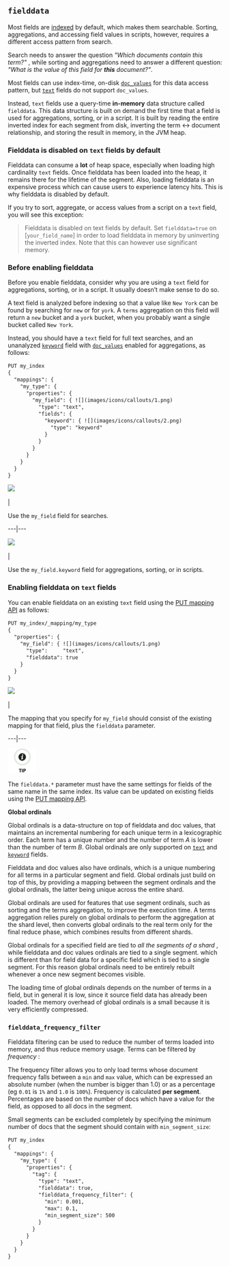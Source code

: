 ## `fielddata`

Most fields are [indexed](mapping-index.html) by default, which makes them searchable. Sorting, aggregations, and accessing field values in scripts, however, requires a different access pattern from search.

Search needs to answer the question _"Which documents contain this term?"_ , while sorting and aggregations need to answer a different question: _"What is the value of this field for **this** document?"_.

Most fields can use index-time, on-disk [`doc_values`](doc-values.html) for this data access pattern, but [`text`](text.html) fields do not support `doc_values`.

Instead, `text` fields use a query-time **in-memory** data structure called `fielddata`. This data structure is built on demand the first time that a field is used for aggregations, sorting, or in a script. It is built by reading the entire inverted index for each segment from disk, inverting the term ↔︎ document relationship, and storing the result in memory, in the JVM heap.

### Fielddata is disabled on `text` fields by default

Fielddata can consume a **lot** of heap space, especially when loading high cardinality `text` fields. Once fielddata has been loaded into the heap, it remains there for the lifetime of the segment. Also, loading fielddata is an expensive process which can cause users to experience latency hits. This is why fielddata is disabled by default.

If you try to sort, aggregate, or access values from a script on a `text` field, you will see this exception:

> Fielddata is disabled on text fields by default. Set `fielddata=true` on [`your_field_name`] in order to load fielddata in memory by uninverting the inverted index. Note that this can however use significant memory.

### Before enabling fielddata

Before you enable fielddata, consider why you are using a `text` field for aggregations, sorting, or in a script. It usually doesn’t make sense to do so.

A text field is analyzed before indexing so that a value like `New York` can be found by searching for `new` or for `york`. A `terms` aggregation on this field will return a `new` bucket and a `york` bucket, when you probably want a single bucket called `New York`.

Instead, you should have a `text` field for full text searches, and an unanalyzed [`keyword`](keyword.html) field with [`doc_values`](doc-values.html) enabled for aggregations, as follows:
    
    
    PUT my_index
    {
      "mappings": {
        "my_type": {
          "properties": {
            "my_field": { ![](images/icons/callouts/1.png)
              "type": "text",
              "fields": {
                "keyword": { ![](images/icons/callouts/2.png)
                  "type": "keyword"
                }
              }
            }
          }
        }
      }
    }

![](images/icons/callouts/1.png)

| 

Use the `my_field` field for searches.   
  
---|---  
  
![](images/icons/callouts/2.png)

| 

Use the `my_field.keyword` field for aggregations, sorting, or in scripts.   
  
### Enabling fielddata on `text` fields

You can enable fielddata on an existing `text` field using the [PUT mapping API](indices-put-mapping.html) as follows:
    
    
    PUT my_index/_mapping/my_type
    {
      "properties": {
        "my_field": { ![](images/icons/callouts/1.png)
          "type":     "text",
          "fielddata": true
        }
      }
    }

![](images/icons/callouts/1.png)

| 

The mapping that you specify for `my_field` should consist of the existing mapping for that field, plus the `fielddata` parameter.   
  
---|---  
  
![Tip](images/icons/tip.png)

The `fielddata.*` parameter must have the same settings for fields of the same name in the same index. Its value can be updated on existing fields using the [PUT mapping API](indices-put-mapping.html).

 **Global ordinals**

Global ordinals is a data-structure on top of fielddata and doc values, that maintains an incremental numbering for each unique term in a lexicographic order. Each term has a unique number and the number of term _A_ is lower than the number of term _B_. Global ordinals are only supported on [`text`](text.html) and [`keyword`](keyword.html) fields.

Fielddata and doc values also have ordinals, which is a unique numbering for all terms in a particular segment and field. Global ordinals just build on top of this, by providing a mapping between the segment ordinals and the global ordinals, the latter being unique across the entire shard.

Global ordinals are used for features that use segment ordinals, such as sorting and the terms aggregation, to improve the execution time. A terms aggregation relies purely on global ordinals to perform the aggregation at the shard level, then converts global ordinals to the real term only for the final reduce phase, which combines results from different shards.

Global ordinals for a specified field are tied to _all the segments of a shard_ , while fielddata and doc values ordinals are tied to a single segment. which is different than for field data for a specific field which is tied to a single segment. For this reason global ordinals need to be entirely rebuilt whenever a once new segment becomes visible.

The loading time of global ordinals depends on the number of terms in a field, but in general it is low, since it source field data has already been loaded. The memory overhead of global ordinals is a small because it is very efficiently compressed.

### `fielddata_frequency_filter`

Fielddata filtering can be used to reduce the number of terms loaded into memory, and thus reduce memory usage. Terms can be filtered by _frequency_ :

The frequency filter allows you to only load terms whose document frequency falls between a `min` and `max` value, which can be expressed an absolute number (when the number is bigger than 1.0) or as a percentage (eg `0.01` is `1%` and `1.0` is `100%`). Frequency is calculated **per segment**. Percentages are based on the number of docs which have a value for the field, as opposed to all docs in the segment.

Small segments can be excluded completely by specifying the minimum number of docs that the segment should contain with `min_segment_size`:
    
    
    PUT my_index
    {
      "mappings": {
        "my_type": {
          "properties": {
            "tag": {
              "type": "text",
              "fielddata": true,
              "fielddata_frequency_filter": {
                "min": 0.001,
                "max": 0.1,
                "min_segment_size": 500
              }
            }
          }
        }
      }
    }
